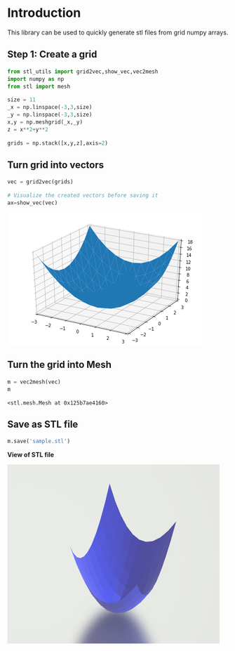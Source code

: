 # Introduction
This library can be used to quickly generate stl files from grid numpy arrays.

## Step 1: Create a grid


```python
from stl_utils import grid2vec,show_vec,vec2mesh
import numpy as np
from stl import mesh
```


```python
size = 11
_x = np.linspace(-3,3,size)
_y = np.linspace(-3,3,size)
x,y = np.meshgrid(_x,_y)
z = x**2+y**2
```


```python
grids = np.stack([x,y,z],axis=2)
```

## Turn grid into vectors


```python
vec = grid2vec(grids)
```


```python
# Visualize the created vectors before saving it
ax=show_vec(vec)

```


![png](files/vis.png)


## Turn the grid into Mesh


```python
m = vec2mesh(vec)
m
```




    <stl.mesh.Mesh at 0x125b7ae4160>



## Save as STL file


```python
m.save('sample.stl')
```

__View of STL file__



<img src='./files/stl-view.PNG'>
